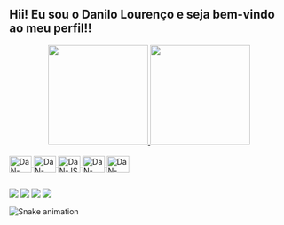 ## Hii! Eu sou o Danilo Lourenço e seja bem-vindo ao meu perfil!!

<div align="center">
  <a href="https://github.com/DaNzxx1">
  <img height="180em" src="https://github-readme-stats.vercel.app/api?username=DaNzxx1&show_icons=true&theme=tokyonight&include_all_commits=true&count_private=true&title_color=ffffff&text_color=ffffff&icon_color=05aff2"/>
  <img height="180em" src="https://github-readme-stats.vercel.app/api/top-langs/?username=DaNzxx1&layout=compact&langs_count=7&theme=tokyonight&title_color=ffffff&text_color=ffffff"/>
</div>
<div style="display: inline_block"><br>
  <img align="center" alt="DaN-HTML" height="30" width="40" src="https://cdn.jsdelivr.net/gh/devicons/devicon/icons/html5/html5-original.svg">
  <img align="center" alt="DaN-CSS" height="30" width="40" src="https://cdn.jsdelivr.net/gh/devicons/devicon/icons/css3/css3-original.svg">
  <img align="center" alt="DaN-JS" height="30" width="40" src="https://cdn.jsdelivr.net/gh/devicons/devicon/icons/javascript/javascript-original.svg">
  <img align="center" alt="DaN-PHP" height="30" width="40" src="https://cdn.jsdelivr.net/gh/devicons/devicon/icons/php/php-original.svg">
  <img align="center" alt="DaN-JAVA" height="30" width="40" src="https://cdn.jsdelivr.net/gh/devicons/devicon/icons/java/java-original-wordmark.svg">
</div>
  
  ##
  
<div>
  <a href="https://www.instagram.com/danilozx2/" target="_blank"><img src="https://img.shields.io/badge/-Instagram-%23E4405F?style=for-the-badge&logo=instagram&logoColor=white" target="_blank"></a>
 	<a href="https://www.facebook.com/danilo.lourenco.338/" target="_blank"><img src="https://img.shields.io/badge/Facebook-1877F2?style=for-the-badge&logo=facebook&logoColor=white" target="_blank"></a>
  <a href="https://github.com/DaNzxx1" target="_blank"><img src="https://img.shields.io/badge/GitHub-100000?style=for-the-badge&logo=github&logoColor=white" target="_blank"></a>
  <a href = "mailto:danilo.03@outlook.com"><img src="https://img.shields.io/badge/Microsoft_Outlook-0078D4?style=for-the-badge&logo=microsoft-outlook&logoColor=white" target="_blank"></a>
  
  ![Snake animation](https://github.com/rafaballerini/DaNzxx1/blob/output/github-contribution-grid-snake.svg)
  
</div

